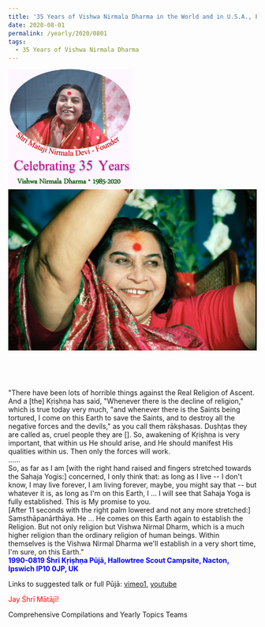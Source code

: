 ```yaml
---
title: '35 Years of Vishwa Nirmala Dharma in the World and in U.S.A., Post 14'
date: 2020-08-01
permalink: /yearly/2020/0801
tags:
  - 35 Years of Vishwa Nirmala Dharma
---
```


<div style="text-align: left"><img src="/images/Celebrating35YearsVishwaNirmalaDharma.png" width="250" /></div>

<div style="text-align: center"><img src="/images/image468.png" /></div>

<br>
<p style="color:DeepPink; text-align:center">
<font size="+2"><b></b><br></font>
</p>

<p>
"There have been lots of horrible things against the Real Religion of Ascent. And a [the] Kṛiṣhṇa has said, "Whenever there is the decline of religion," which is true today very much, "and whenever there is the Saints being tortured, I come on this Earth to save the Saints, and to destroy all the negative forces and the devils," as you call them rākṣhasas. Duṣhṭas they are called as, cruel people they are []. So, awakening of Kṛiṣhṇa is very important, that within us He should arise, and He should manifest His qualities within us. Then only the forces will work.<br>
......<br>
So, as far as I am [with the right hand raised and fingers stretched towards the Sahaja Yogis:] concerned, I only think that: as long as I live -- I don't know, I may live forever, I am living forever, maybe, you might say that -- but whatever it is, as long as I'm on this Earth, I ... I will see that Sahaja Yoga is fully established. This is My promise to you.<br>
[After 11 seconds with the right palm lowered and not any more stretched:] Saṃsthāpanārthāya. He ... He comes on this Earth again to establish the Religion. But not only religion but Vishwa Nirmal Dharm, which is a much higher religion than the ordinary religion of human beings. Within themselves is the Vishwa Nirmal Dharma we'll establish in a very short time, I'm sure, on this Earth."<br>
<font color="blue"><b>1990-0819 Śhrī Kṛiṣhṇa Pūjā, Hallowtree Scout Campsite, Nacton, Ipswich IP10 0JP, UK</b></font><br>
</p>

Links to suggested talk or full Pūjā: <a href=""> vimeo1</a>, <a href=""> youtube</a><br>

<p style="color:red;">Jay Śhrī Mātājī!<br></p>

Comprehensive Compilations and Yearly Topics Teams